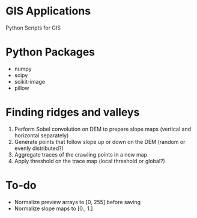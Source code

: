 # GIS Applications
Python Scripts for GIS

# Python Packages
- numpy
- scipy
- scikit-image
- pillow

# Finding ridges and valleys
1. Perform Sobel convolution on DEM to prepare slope maps (vertical and horizontal separately)
2. Generate points that follow slope up or down on the DEM (random or evenly distributed?)
3. Aggregate traces of the crawling points in a new map
4. Apply threshold on the trace map (local threshold or global?)

# To-do
- Normalize preview arrays to [0, 255] before saving
- Normalize slope maps to [0., 1.]

